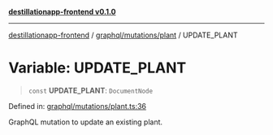 [**destillationapp-frontend v0.1.0**](../../../../README.md)

***

[destillationapp-frontend](../../../../modules.md) / [graphql/mutations/plant](../README.md) / UPDATE\_PLANT

# Variable: UPDATE\_PLANT

> `const` **UPDATE\_PLANT**: `DocumentNode`

Defined in: [graphql/mutations/plant.ts:36](https://github.com/DestillApp/main/blob/ec2df52a50a22efb35f12a0243274f6d03fbca52/frontend/src/graphql/mutations/plant.ts#L36)

GraphQL mutation to update an existing plant.
